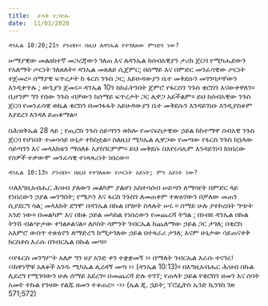 ```yaml
---
title:  ታላቅ ተጋድሎ
date:  11/03/2020
---
```


`ዳንኤል 10:20;21ን ያንብቡ። በዚህ ለዳንኤል የተገለጸው ምንድን ነው?`

ሠማያዊው መልዕክተኛ መጋረጃውን ገለጠ እና ለዳንኤል ከሰብአዊያን ታሪክ ጀርባ የሚካሔደውን የአለማት ጦርነት ገለጸለት። ዳንኤል መጸለይ ሲጀምር; በሰማይ እና በምድር መንፈሳዊው ጦርነት ተጀመረ። ሰማያዊ ፍጥረታት ከ ፋርስ ንጉስ ጋር; አይሁዳውያን ቤተ መቅደሱን መገንባታቸውን እንዲቀጥሉ ; ውጊያን ጀመሩ። ዳንኤል 10ን ከከፈትንበት ጀምሮ የፋርስን ንጉስ ቂሮስን እናውቀዋለን። ቢሆንም ግን የሰው ንጉስ ብቻውን ከሰማይ ፍጥረታት ጋር ሊዋጋ አይችልም። ይህ ከሰብአዊው ንጉስ ጀርባ የመንፈሳዊ ወኪል ቂሮስን በመገፋፋት አይሁዳውያን ቤተ መቅደሱን እንዳይገነቡ እንዲያስቆም እያደረገ እንዳለ ይጠቁማል።

በሕዝቅኤል 28 ላይ ; የጢሮስ ንጉስ ሰይጣንን ወክሎ የመናፍስታዊው ኃይል ከከተማዋ ሰብአዊ ንጉስ ጀርባ የሆነበት ተመሳሳይ ሁኔታ ተከስቷል። ስለዚህ ሚካኤል ሊዋጋው የመጣው የፋርስ ንጉስ ከኋላው ሳይጣንን እና መላእክቱን ማሰለፉ አያስገርምም። ይህ መቅደሱ በእየሩሳሌም እንዳይገነባ ከነበረው የሰዎች ተቃውሞ መንፈሳዊ ተነጻጻሪነት ነበረው።

`ዳንኤል 10:13ን ያንብቡ። በዚህ የተገለጸው የጦርነት አይነት; ምን አይነት ነው?`

‹‹ለእግዚአብሔር ሕዝብ ያለውን መልካም ያልሆነ አስተሳሰብ ሠይጣን ለማሳየት በምድር ላይ የነበረውን ኃያል መንግስት; የሜዶን እና ፋርስ ንጉስን ለመጠቀም ተጽዕኖውን በቻለው መጠን ሲያደርግ ሳል; መላእክት ደግሞ በዳንኤል በኩል በግዞት ስላሉት ሠሩ ። ሰማይ ሁሉ ያተኮረበት ግጭት አንድ ነው። በመልካም እና በክፉ ኃይል መካከል የነበረውን የመጨረሻ ትግል ; በነብዩ ዳንኤል በኩል ትንሽ ብልጭታው ተገልጾልናል። ለሶስት ሳምንት ገብርኤል ከጨለማው ኃይል ጋር ታገለ; በቂሮስ አእምሮ ውስጥ ተጽዕኖን ለማድረግ ከሚታገለው ኃይል በተጻራሪ ታገለ; እናም ሁኔታው ሳይጠናቀቅ ክርስቶስ እራሱ በገብርኤል በኩል መጣ።

‹‹የፋርስ መንግሥት አለቃ ግን ሀያ አንድ ቀን ተቋቋመኝ ›› በማለት ገብርኤል እራሱ ተናገረ፤ ‹‹ከዋነኞቹ አለቆች አንዱ ሚካኤል ሊረዳኝ መጣ ›› (ዳንኤል 10:13)። በእግዚአብሔር ሕዝብ በኩል ሊደረግ የሚገባውን ሁሉ ሰማይ አደረገ። በመጨረሻ ድሉ ተገኘ; የጠላት ኃይል የቂሮስን ዘመን እና ሰባት አመት ተኩል የገዛው የልጁ ዘመን ተቆጠረ። -›› (ኤል ጂ. ኋይት; ፕሮፌትስ ኤንድ ኪንገስ ገጽ 571;572)